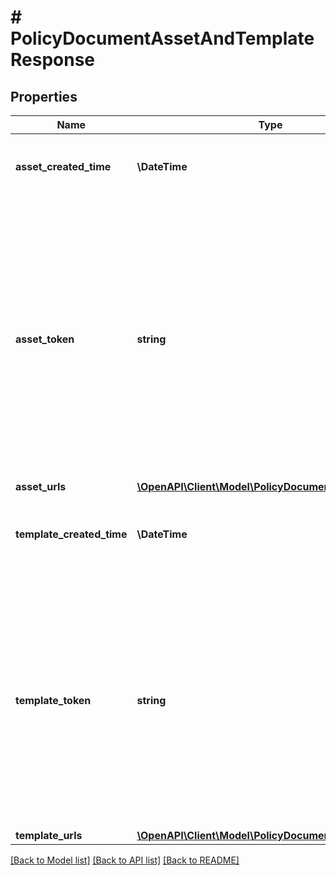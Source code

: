 # # PolicyDocumentAssetAndTemplateResponse

## Properties

Name | Type | Description | Notes
------------ | ------------- | ------------- | -------------
**asset_created_time** | **\DateTime** | Date and time when the asset was created. | [optional]
**asset_token** | **string** | Unique identifier of the asset, which is the version of a document that is based on the template and contains finalized values. The values are finalized when the bundle containing the document is created. | [optional]
**asset_urls** | [**\OpenAPI\Client\Model\PolicyDocumentAssetURLs**](PolicyDocumentAssetURLs.md) |  | [optional]
**template_created_time** | **\DateTime** | Date and time when the template was created. | [optional]
**template_token** | **string** | Unique identifier of the template, which is the version of a document that serves as an initial disclosure but does not contain finalized values. Values are finalized in the asset version of the document. | [optional]
**template_urls** | [**\OpenAPI\Client\Model\PolicyDocumentTemplateURLs**](PolicyDocumentTemplateURLs.md) |  | [optional]

[[Back to Model list]](../../README.md#models) [[Back to API list]](../../README.md#endpoints) [[Back to README]](../../README.md)
